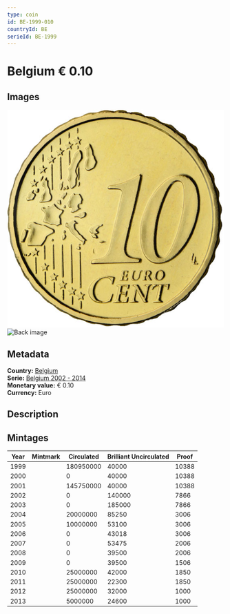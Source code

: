 ```yaml
---
type: coin
id: BE-1999-010
countryId: BE
serieId: BE-1999
---
```


# Belgium € 0.10

## Images

![Front image](../../../img/common-2002-010.png) ![Back image](img/belgium-1999-010.png)

## Metadata

**Country:** [Belgium](../index.md)\
**Serie:** [Belgium 2002 - 2014](index.md)\
**Monetary value:** € 0.10\
**Currency:** Euro

## Description


## Mintages

| Year | Mintmark | Circulated | Brilliant Uncirculated | Proof |
| ---- | -------- | ---------- | ---------------------- | ----- |
| 1999 |  | 180950000| 40000 | 10388 |
| 2000 |  | 0| 40000 | 10388 |
| 2001 |  | 145750000| 40000 | 10388 |
| 2002 |  | 0| 140000 | 7866 |
| 2003 |  | 0| 185000 | 7866 |
| 2004 |  | 20000000| 85250 | 3006 |
| 2005 |  | 10000000| 53100 | 3006 |
| 2006 |  | 0| 43018 | 3006 |
| 2007 |  | 0| 53475 | 2006 |
| 2008 |  | 0| 39500 | 2006 |
| 2009 |  | 0| 39500 | 1506 |
| 2010 |  | 25000000| 42000 | 1850 |
| 2011 |  | 25000000| 22300 | 1850 |
| 2012 |  | 25000000| 32000 | 1000 |
| 2013 |  | 5000000| 24600 | 1000 |
